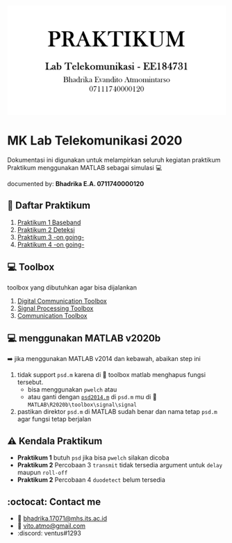 ![banner](https://github.com/vitoatmo/matlab-praktikum-lab-telkom-2020/blob/main/img/banner-lab-telkom.png)

# MK Lab Telekomunikasi 2020 
 Dokumentasi ini digunakan untuk melampirkan seluruh kegiatan praktikum  
 Praktikum menggunakan MATLAB sebagai simulasi :computer:
 
  documented by: **Bhadrika E.A. 0711740000120**

## :book: Daftar Praktikum 
1. [Praktikum 1 Baseband](https://github.com/vitoatmo/matlab-praktikum-lab-telkom-2020/tree/main/P1_baseband)
2. [Praktikum 2 Deteksi](https://github.com/vitoatmo/matlab-praktikum-lab-telkom-2020/tree/main/P2_deteksi)
3. [Praktikum 3 -on going-](https://github.com/vitoatmo/matlab-praktikum-lab-telkom-2020/tree/main)
4. [Praktikum 4 -on going-](https://github.com/vitoatmo/matlab-praktikum-lab-telkom-2020/tree/main)

## :computer: Toolbox 
toolbox yang dibutuhkan agar bisa dijalankan
1. [Digital Communication Toolbox](https://www.mathworks.com/solutions/dsp.html?s_tid=srchtitle)
2. [Signal Processing Toolbox](https://www.mathworks.com/products/signal.html?s_tid=srchtitle)
3. [Communication Toolbox](https://www.mathworks.com/products/communications.html)

## :computer: menggunakan MATLAB v2020b 
:arrow_right: jika menggunakan MATLAB v2014 dan kebawah, abaikan step ini
1. tidak support `psd.m` karena di :open_file_folder: toolbox matlab menghapus fungsi tersebut. 
   - bisa menggunakan `pwelch` atau 
   - atau ganti dengan [`psd2014.m`](https://github.com/vitoatmo/matlab-praktikum-lab-telkom-2020/blob/main/_listing_function/psd2014.m) di `psd.m` mu di :open_file_folder: `MATLAB\R2020b\toolbox\signal\signal`
2. pastikan direktor `psd.m` di MATLAB sudah benar dan nama tetap `psd.m` agar fungsi tetap berjalan

## :warning: Kendala Praktikum
- **Praktikum 1** butuh `psd` jika bisa `pwelch` silakan dicoba
- **Praktikum 2** Percobaan 3 `transmit` tidak tersedia argument untuk `delay` maupun `roll-off` 
- **Praktikum 2** Percobaan 4 `duodetect` belum tersedia 

## :octocat: Contact me
- :e-mail: bhadrika.17071@mhs.its.ac.id
- :e-mail: vito.atmo@gmail.com
- :discord: ventus#1293
